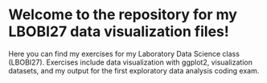 # Welcome to the repository for my LBOBI27 data visualization files! 
Here you can find my exercises for my Laboratory Data Science class (LBOBI27). Exercises include data visualization with ggplot2, visualization datasets, and my output for the first exploratory data analysis coding exam.
